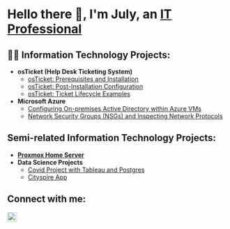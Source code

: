 <h1>Hello there 👋, I'm July, an <a href="https://linkedin.com/in/jckaizen">IT Professional</a></h1>

<h2>👨‍💻 Information Technology Projects:</h2>

- <b>osTicket (Help Desk Ticketing System)</b>
	- [osTicket: Prerequisites and Installation](https://github.com/jckaizen/osTicket-cycles/blob/main/prerequisties_and_installation/README.md)
	- [osTicket: Post-Installation Configuration](https://github.com/jckaizen/osTicket-cycles/blob/main/post_installation/README.md)
	- [osTicket: Ticket Lifecycle Examples](https://github.com/jckaizen/osTicket-cycles/blob/main/ticket_lifecycle/README.md)
- <b>Microsoft Azure</b>
	- [Configuring On-premises Active Directory within Azure VMs](https://github.com/jckaizen/azure-ad-port/blob/main/network_analysis_and_nsgs/README.md)
	- [Network Security Groups (NSGs) and Inspecting Network Protocols](https://github.com/jckaizen/osTicket-cycles/blob/main/prerequisties_and_installation/README.md)

<h2>Semi-related Information Technology Projects:</h2>

- <b>[Proxmox Home Server](https://www.google.com)</b>
- <b>Data Science Projects</b>
	- [Covid Project with Tableau and Postgres](https://github.com/jckaizen/Covid-project)
	- [Cityspire App](https://github.com/jckaizen/PT17_cityspire-b-ds)

 <h2>Connect with me:</h2>

[<img align="left" alt="July | LinkedIn" width="22px" src="https://cdn.jsdelivr.net/npm/simple-icons@v3/icons/linkedin.svg" />][linkedin]

[linkedin]: https://linkedin.com/in/jckaizen

